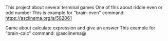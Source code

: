 This project about several terminal games 
One of this about riddle even or odd number
This is example for "brain-even" command: 
https://asciinema.org/a/582061

Game about calculate expression and give an answer
This example for "brain-calc" command:
@asciinema@